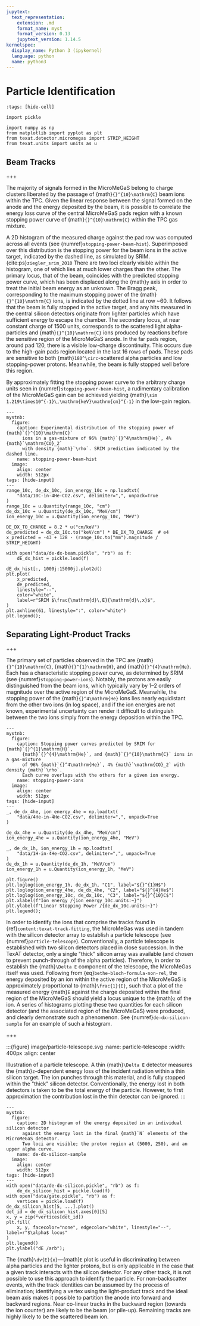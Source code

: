 ```yaml
---
jupytext:
  text_representation:
    extension: .md
    format_name: myst
    format_version: 0.13
    jupytext_version: 1.14.5
kernelspec:
  display_name: Python 3 (ipykernel)
  language: python
  name: python3
---
```


# Particle Identification

```{code-cell}
:tags: [hide-cell]

import pickle

import numpy as np
from matplotlib import pyplot as plt
from texat.detector.micromegas import STRIP_HEIGHT
from texat.units import units as u
```

## Beam Tracks

+++

The majority of signals formed in the MicroMeGaS belong to charge clusters liberated by the passage of {math}`{}^{10}\mathrm{C}` beam ions within the TPC. Given the linear response between the signal formed on the anode and the energy deposited by the beam, it is possible to correlate the energy loss curve of the central MicroMeGaS pads region with a known stopping power curve of {math}`{}^{10}\mathrm{C}` within the TPC gas mixture. 

A 2D histogram of the measured charge against the pad row was computed across all events (see {numref}`stopping-power-beam-hist`). Superimposed over this distribution is the stopping power for the beam ions in the active target, indicated by the dashed line, as simulated by SRIM.{cite:ps}`ziegler_srim_2010` There are two loci clearly visible within the histogram, one of which lies at much lower charges than the other. The primary locus, that of the beam, coincides with the predicted stopping power curve, which has been displaced along the {math}`y` axis in order to treat the initial beam energy as an unknown. The Bragg peak, corresponding to the maximum stopping power of the {math}`{}^{10}\mathrm{C}` ions, is indicated by the dotted line at row ~60. It follows that the beam is fully stopped in the active target, and any hits measured in the central silicon detectors originate from lighter particles which have sufficient energy to escape the chamber. The secondary locus, at near constant charge of 1500 units, corresponds to the scattered light alpha-particles and {math}`{}^{10}\mathrm{C}` ions produced by reactions before the sensitive region of the MicroMeGaS anode. In the far pads region, around pad 120, there is a visible low-charge discontinuity. This occurs due to the high-gain pads region located in the last 16 rows of pads. These pads are sensitive to both {math}`180^\circ`-scattered alpha particles and low stopping-power protons. Meanwhile, the beam is fully stopped well before this region.

By approximately fitting the stopping power curve to the arbitrary charge units seen in {numref}`stopping-power-beam-hist`, a rudimentary calibration of the MicroMeGaS gain can be achieved yielding {math}`\sim 1.219\times10^{-1}\,\mathrm{keV}\mathrm{cm}^{-1}` in the low-gain region.

```{code-cell}
---
mystnb:
  figure:
    caption: Experimental distribution of the stopping power of {math}`{}^{10}\mathrm{C}`
      ions in a gas-mixture of 96% {math}`{}^4\mathrm{He}`, 4% {math}`\mathrm{CO}_2`
      with density {math}`\rho`. SRIM prediction indicated by the dashed line.
    name: stopping-power-beam-hist
  image:
    align: center
    width: 512px
tags: [hide-input]
---
range_10c, de_dx_10c, ion_energy_10c = np.loadtxt(
    "data/10C-in-4He-CO2.csv", delimiter=",", unpack=True
)
range_10c = u.Quantity(range_10c, "cm")
de_dx_10c = u.Quantity(de_dx_10c, "MeV/cm")
ion_energy_10c = u.Quantity(ion_energy_10c, "MeV")

DE_DX_TO_CHARGE = 8.2 * u("cm/keV")
de_predicted = de_dx_10c.to("keV/cm") * DE_DX_TO_CHARGE  # e4
x_predicted = -43 + 128 - (range_10c.to("mm").magnitude / STRIP_HEIGHT)

with open("data/de-dx-beam.pickle", "rb") as f:
    dE_dx_hist = pickle.load(f)

dE_dx_hist[:, 1000j:15000j].plot2d()
plt.plot(
    x_predicted,
    de_predicted,
    linestyle="--",
    color="white",
    label=r"SRIM $\frac{\mathrm{d}\,E}{\mathrm{d}\,x}$",
)
plt.axhline(61, linestyle=":", color="white")
plt.legend();
```

## Separating Light-Product Tracks

+++

The primary set of particles observed in the TPC are {math}`{}^{10}\mathrm{C}`, {math}`{}^{1}\mathrm{H}`, and {math}`{}^{4}\mathrm{He}`. Each has a characteristic stopping power curve, as determined by SRIM (see {numref}`stopping-power-ions`). Notably, the protons are easily distinguished from the beam ions, which typically vary by 1–2 orders of magnitude over the active region of the MicroMeGaS. Meanwhile, the stopping power of the {math}`{}^4\mathrm{He}` ions lies nearly equidistant from the other two ions (in log space), and if the ion energies are not known, experimental uncertainty can render it difficult to distinguish between the two ions simply from the energy deposition within the TPC.

```{code-cell}
---
mystnb:
  figure:
    caption: Stopping power curves predicted by SRIM for {math}`{}^{1}\mathrm{H}`,
      {math}`{}^{4}\mathrm{He}`, and {math}`{}^{10}\mathrm{C}` ions in a gas-mixture
      of 96% {math}`{}^4\mathrm{He}`, 4% {math}`\mathrm{CO}_2` with density {math}`\rho`.
      Each curve overlaps with the others for a given ion energy.
    name: stopping-power-ions
  image:
    align: center
    width: 512px
tags: [hide-input]
---
_, de_dx_4he, ion_energy_4he = np.loadtxt(
    "data/4He-in-4He-CO2.csv", delimiter=",", unpack=True
)

de_dx_4he = u.Quantity(de_dx_4he, "MeV/cm")
ion_energy_4he = u.Quantity(ion_energy_4he, "MeV")

_, de_dx_1h, ion_energy_1h = np.loadtxt(
    "data/1H-in-4He-CO2.csv", delimiter=",", unpack=True
)
de_dx_1h = u.Quantity(de_dx_1h, "MeV/cm")
ion_energy_1h = u.Quantity(ion_energy_1h, "MeV")

plt.figure()
plt.loglog(ion_energy_1h, de_dx_1h, "C1", label="${}^{1}H$")
plt.loglog(ion_energy_4he, de_dx_4he, "C2", label="${}^{4}He$")
plt.loglog(ion_energy_10c, de_dx_10c, "C3", label="${}^{10}C$")
plt.xlabel(f"Ion energy /{ion_energy_10c.units:~}")
plt.ylabel(f"Linear Stopping Power /{de_dx_10c.units:~}")
plt.legend();
```

In order to identify the ions that comprise the tracks found in {ref}`content:texat-track-fitting`, the MicroMeGas was used in tandem with the silicon detector array to establish a particle telescope (see {numref}`particle-telescope`). Conventionally, a particle telescope is established with two silicon detectors placed in close succession. In the TexAT detector, only a single "thick" silicon array was available (and chosen to prevent punch-through of the alpha particles). Therefore, in order to establish the {math}`\Delta E` component of the telescope, the MicroMeGas itself was used. Following from {eq}`bethe-bloch-formula-non-rel`, the energy deposited by an ion within the active region of the MicroMeGaS is approximately proportional to {math}`\frac{1}{E}`, such that a plot of the measured energy {math}`E` against the charge deposited within the final region of the MicroMeGaS should yield a locus unique to the {math}`z` of the ion. A series of histograms plotting these two quantities for each silicon detector (and the associated region of the MicroMeGaS) were produced, and clearly demonstrate such a phenomenon. See {numref}`de-dx-silicon-sample` for an example of such a histogram.

+++

:::{figure} image/particle-telescope.svg
:name: particle-telescope
:width: 400px
:align: center

Illustration of a particle telescope. A thin {math}`\Delta E` detector measures the {math}`z`-dependent energy loss of the incident radiation within a thin silicon target. The ion punches through this material, and is fully stopped within the "thick" silicon detector. Conventionally, the energy lost in both detectors is taken to be the total energy of the particle. However, to first approximation the contribution lost in the thin detector can be ignored.
:::

```{code-cell}
---
mystnb:
  figure:
    caption: 2D histogram of the energy deposited in an individual silicon detector
      against the energy lost in the final {math}`N` elements of the MicroMeGaS detector.
      Two loci are visible; the proton region at (5000, 250), and an upper alpha curve.
    name: de-dx-silicon-sample
  image:
    align: center
    width: 512px
tags: [hide-input]
---
with open("data/de-dx-silicon.pickle", "rb") as f:
    de_dx_silicon_hist = pickle.load(f)
with open("data/gate.pickle", "rb") as f:
    vertices = pickle.load(f)
de_dx_silicon_hist[5, ...].plot()
det_id = de_dx_silicon_hist.axes[0][5]
x, y = zip(*vertices[det_id])
plt.fill(
    x, y, facecolor="none", edgecolor="white", linestyle="--", label=r"$\alpha$ locus"
)
plt.legend()
plt.ylabel("dE /arb");
```

The {math}`\dv{E}{x}`—{math}`E` plot is useful in discriminating between alpha particles and the lighter protons, but is only applicable in the case that a given track interacts with the silicon detector. For any other track, it is not possible to use this approach to identify the particle. For non-backscatter events, with the track identities can be assumed by the process of elimination; identifying a vertex using the light-product track and the ideal beam axis makes it possible to partition the anode into forward and backward regions. Near co-linear tracks in the backward region (towards the ion counter) are likely to be the beam (or pile-up). Remaining tracks are highly likely to be the scattered beam ion.
